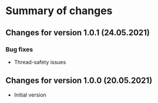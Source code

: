 # Summary of changes

## Changes for version 1.0.1 (24.05.2021)

### Bug fixes

- Thread-safety issues 

## Changes for version 1.0.0 (20.05.2021)

- Initial version

